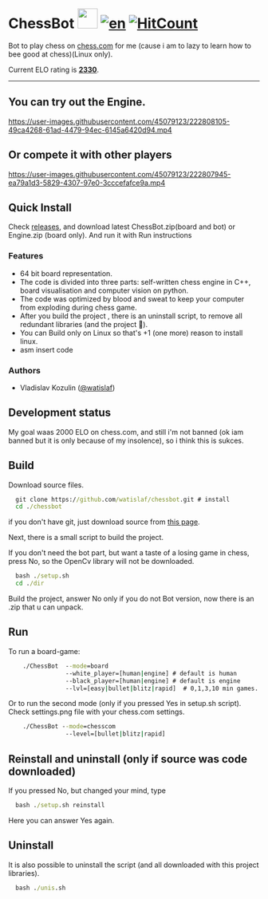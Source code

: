 # ChessBot <img src="https://user-images.githubusercontent.com/45079123/147250964-53ae261a-dbf4-4c46-9a4d-3f1f3d6d2ab8.png" width="40 px">     [![en](https://img.shields.io/badge/lang-en-yellow.svg)](README.md)   [![HitCount](http://hits.dwyl.com/watislaf/chessbot.svg?style=flat)](http://hits.dwyl.com/watislaf/chessbot)


Bot to play chess on [chess.com](https://www.chess.com) for me  (cause
i am to lazy to learn how to bee good at chess)(Linux only).

Current ELO rating is [**2330**](https://www.chess.com/member/watislaf2).
___

## You can try out the Engine.
  

https://user-images.githubusercontent.com/45079123/222808105-49ca4268-61ad-4479-94ec-6145a6420d94.mp4


## Or compete it with other players


https://user-images.githubusercontent.com/45079123/222807945-ea79a1d3-5829-4307-97e0-3cccefafce9a.mp4


  
## Quick Install 

Check [releases](https://github.com/watislaf/chessbot/releases), and download latest ChessBot.zip(board and bot) or Engine.zip (board only). And run it with Run instructions 

### Features
* 64 bit board representation. 
* The code is divided into three parts: self-written chess engine in C++, board
  visualisation and computer vision on python.
* The code was optimized by blood and sweat to keep your computer from exploding
  during chess game.
* After you build the project , there is an uninstall script, to remove all
  redundant libraries (and the project 🥲).
* You can Build only on Linux so that's +1 (one more) reason to
  install linux.
* asm insert code

### Authors

* Vladislav Kozulin ([@watislaf](https://github.com/watislaf))

## Development status

My goal waas 2000 ELO on chess.com, and still i'm not banned (ok iam banned but it is only because of my insolence), so i think this is sukces.

## Build 

Download source files.

```bat
  git clone https://github.com/watislaf/chessbot.git # install
  cd ./chessbot
```
if you don't have git, just download source from [this page](https://github.com/watislaf/chessbot/releases/tag/V1.0.1600Elo).

Next, there is a small script to build the project.

If you don't need the bot part, but want a taste of a losing game in chess,
press No, so the OpenCv library will not be downloaded.

```bat
  bash ./setup.sh    
  cd ./dir
```
 Build the project, answer No only if you do not Bot version, now there is an .zip that u can unpack.
 

## Run

To run a board-game:

```bat
    ./ChessBot  --mode=board 
                --white_player=[human|engine] # default is human
                --black_player=[human|engine] # default is engine
                --lvl=[easy|bullet|blitz|rapid]  # 0,1,3,10 min games. default is bullet
```

Or to run the second mode (only if you pressed Yes in setup.sh script). Check settings.png file with your chess.com settings.

```bat
    ./ChessBot --mode=chesscom                 
                --level=[bullet|blitz|rapid]  
```

## Reinstall and uninstall (only if source was code downloaded)

If you pressed No, but changed your mind, type

```bat
  bash ./setup.sh reinstall 
```
Here you can answer Yes again.

## Uninstall
It is also possible to uninstall the script (and all downloaded with this
project libraries).   

```bat
  bash ./unis.sh  
```

